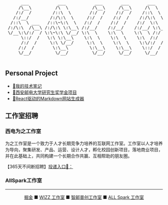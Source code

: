 <pre align="center">
      ___           ___           ___       ___       ___     
     /\__\         /\  \         /\__\     /\__\     /\  \    
    /:/  /        /::\  \       /:/  /    /:/  /    /::\  \   
   /:/__/        /:/\:\  \     /:/  /    /:/  /    /:/\:\  \  
  /::\  \ ___   /::\~\:\  \   /:/  /    /:/  /    /:/  \:\  \ 
 /:/\:\  /\__\ /:/\:\ \:\__\ /:/__/    /:/__/    /:/__/ \:\__\
 \/__\:\/:/  / \:\~\:\ \/__/ \:\  \    \:\  \    \:\  \ /:/  /
      \::/  /   \:\ \:\__\    \:\  \    \:\  \    \:\  /:/  / 
      /:/  /     \:\ \/__/     \:\  \    \:\  \    \:\/:/  /  
     /:/  /       \:\__\        \:\__\    \:\__\    \::/  /   
     \/__/         \/__/         \/__/     \/__/     \/__/    

</pre>

## Personal Project

- [🎉我的技术笔记](https://baiziyu-fe.github.io/notes/)
- [🥇西安邮电大学研究生奖学金项目](https://baiziyu-personal-product.github.io/sign)
- [🎨React驱动的Markdown网站生成器](https://baiziyu-fe.github.io/ReactPress/)

## 工作室招聘

### 西电为之工作室

为之工作室是一个致力于人才长期竞争力培养的互联网工作室。工作室以人才培养为导向，聚集研发、产品、运营、设计人才，孵化校园创新项目，落地商业项目，并在此基础上，共同构建一个长期合作共赢、互相帮助的朋友圈。


【365天不间断招聘】[投递入口👀：](https://orientation-system.wizzstudio.com/#/user/delivery)

### AllSpark工作室



---
<div align="center">
      <a href="https://juejin.cn/user/870468941264270">掘金</a> ■ <a href="https://wizzstudio.com/">WIZZ 工作室</a> ■ <a href="https://zypc.xupt.edu.cn/">智邮普创工作室</a> ■ <a href="https://space.bilibili.com/386011606?spm_id_from=333.337.search-card.all.click">ALL Spark 工作室</a>
</div>
